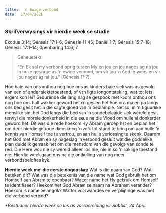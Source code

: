```yaml
---
title:  ‘n Ewige verbond
date:  17/04/2021
---
```


### Skrifverwysings vir hierdie week se studie
Exodus 3:14; Génesis 17:1–6; Génesis 41:45; Daniël 1:7; Génesis 15:7–18; Génesis 17:1–14; Openbaring 14:6, 7.

> <p>Geheueteks</p>
> “En Ek sal my verbond oprig tussen My en jou en jou nageslag ná jou in hulle geslagte as ‘n ewige verbond, om vir jou ‘n God te wees en vir jou nageslag ná jou.” (Génesis 17:7).

Hoe baie van ons onthou nog hoe ons as kinders baie siek was as gevolg van een of ander siektetoestand, of van ligte longontsteking, wat tot iets ergers kon lei? Gedurende die lang nag se gespook met koors onthou ons nog hoe ons half wakker geword het en gesien het hoe ons ma en pa langs ons bed gesit het in die sagte gloed van ‘n bedlampie. Net so, in ‘n figuurlike menslike sin, het God langs die bed van ‘n sondebelaaide siek wêreld gesit terwyl die morele donkerheid in die eeue na die Vloed om hulle al donkerder geword het. Dit was die rede hoekom Hy Abram geroep het en beplan het om deur hierdie getroue dienskneg ‘n volk tot stand te bring om aan hulle ‘n kennis van Homself toe te vertrou, en aan hulle verlossing te skenk. Daarom het God met Abram en sy nageslag ‘n verbond gesluit wat die goddelike plan duidelik gemaak het om die mensdom van die gevolge van sonde te red. Die Here wou nie sy wêreld alleen los nie, nie in so ‘n aaklige toestand nie. Hierdie week gaan ons na die onthulling van nog meer verbondsbeloftes kyk. 

**Hierdie week met die eerste oogopslag:** Wat is die naam van God? Wat beteken dit? Wat was die betekenis van die name wat God gebruik het om Homself aan Abram te openbaar? Watter name het Hy gebruik om Homself te identifiseer? Hoekom het God Abram se naam na Abraham verander? Hoekom is name belangrik? Watter voorwaardes en verpligtinge was met die verbond verbind?

_*Bestudeer hierdie week se les as voorbereiding vir Sabbat, 24 April._